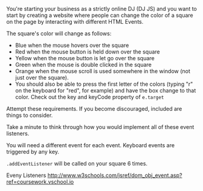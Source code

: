 You're starting your business as a strictly online DJ (DJ JS) and you want to start by creating a website where people can change the color of a square on the page by interacting with different HTML Events.

The square's color will change as follows:

- Blue when the mouse hovers over the square
- Red when the mouse button is held down over the square
- Yellow when the mouse button is let go over the square
- Green when the mouse is double clicked in the square
- Orange when the mouse scroll is used somewhere in the window (not just over the square).
- You should also be able to press the first letter of the colors (typing "r" on the keyboard for "red", for example) and have the box change to that color. Check out the key and keyCode property of `e.target`

Attempt these requirements. If you become discouraged, included are things to consider.

Take a minute to think through how you would implement all of these event listeners.

You will need a different event for each event. Keyboard events are triggered by any key.

`.addEventListener` will be called on your square 6 times.

Eveny Listeners
http://www.w3schools.com/jsref/dom_obj_event.asp?ref=coursework.vschool.io